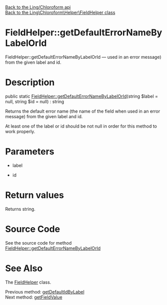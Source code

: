 [Back to the Ling/Chloroform api](https://github.com/lingtalfi/Chloroform/blob/master/doc/api/Ling/Chloroform.md)<br>
[Back to the Ling\Chloroform\Helper\FieldHelper class](https://github.com/lingtalfi/Chloroform/blob/master/doc/api/Ling/Chloroform/Helper/FieldHelper.md)


FieldHelper::getDefaultErrorNameByLabelOrId
================



FieldHelper::getDefaultErrorNameByLabelOrId — used in an error message) from the given label and id.




Description
================


public static [FieldHelper::getDefaultErrorNameByLabelOrId](https://github.com/lingtalfi/Chloroform/blob/master/doc/api/Ling/Chloroform/Helper/FieldHelper/getDefaultErrorNameByLabelOrId.md)(string $label = null, string $id = null) : string




Returns the default error name (the name of the field when
used in an error message) from the given label and id.

At least one of the label or id should be not null in order for this method to work properly.




Parameters
================


- label

    

- id

    


Return values
================

Returns string.








Source Code
===========
See the source code for method [FieldHelper::getDefaultErrorNameByLabelOrId](https://github.com/lingtalfi/Chloroform/blob/master/Helper/FieldHelper.php#L39-L45)


See Also
================

The [FieldHelper](https://github.com/lingtalfi/Chloroform/blob/master/doc/api/Ling/Chloroform/Helper/FieldHelper.md) class.

Previous method: [getDefaultIdByLabel](https://github.com/lingtalfi/Chloroform/blob/master/doc/api/Ling/Chloroform/Helper/FieldHelper/getDefaultIdByLabel.md)<br>Next method: [getFieldValue](https://github.com/lingtalfi/Chloroform/blob/master/doc/api/Ling/Chloroform/Helper/FieldHelper/getFieldValue.md)<br>

